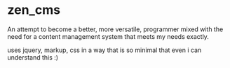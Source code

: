 zen_cms
=======

An attempt to become a better, more versatile, programmer mixed with the need for a content management system that meets my needs exactly.

uses jquery, markup, css in a way that is so minimal that even i can understand this :)